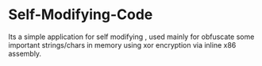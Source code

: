 # Self-Modifying-Code
Its a simple application for self modifying , used mainly for obfuscate some important strings/chars in memory using xor encryption via inline x86 assembly.

